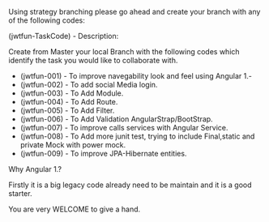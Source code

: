
Using strategy branching please go ahead and create your branch with any of the following codes:

(jwtfun-TaskCode) - Description:

Create from Master your local Branch with the following codes which identify the task you would like 
to collaborate with.

- (jwtfun-001) - To improve navegability look and feel using Angular 1.-
- (jwtfun-002) - To add social Media login.
- (jwtfun-003) - To Add Module.
- (jwtfun-004) - To Add Route.
- (jwtfun-005) - To Add Filter.
- (jwtfun-006) - To Add Validation AngularStrap/BootStrap.
- (jwtfun-007) - To improve calls services with Angular Service.
- (jwtfun-008) - To Add more junit test, trying to include Final,static and private Mock with power mock.
- (jwtfun-009) - To improve JPA-Hibernate entities.



Why Angular 1.?

Firstly it is a big legacy code already need to be maintain and it is a good starter.


You are very WELCOME to give a hand.

